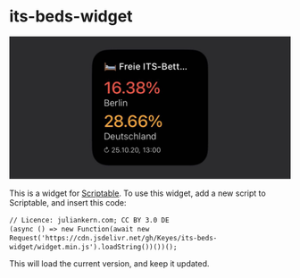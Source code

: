 # its-beds-widget

![Screenshot](screenshot.jpg "Screenshot")

This is a widget for [Scriptable](https://scriptable.app). To use this widget, add a new script to Scriptable, and insert this code:

```
// Licence: juliankern.com; CC BY 3.0 DE
(async () => new Function(await new Request('https://cdn.jsdelivr.net/gh/Keyes/its-beds-widget/widget.min.js').loadString())())();
```

This will load the current version, and keep it updated.

